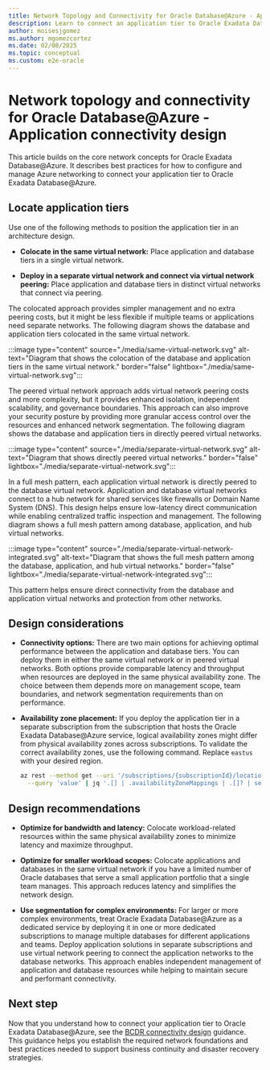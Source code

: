 ```yaml
---
title: Network Topology and Connectivity for Oracle Database@Azure - Application Connectivity Design
description: Learn to connect an application tier to Oracle Exadata Database@Azure. This article covers network concepts and best practices for integrating application and database tiers in virtual networks.
author: moisesjgomez
ms.author: mgomezcortez
ms.date: 02/08/2025
ms.topic: conceptual
ms.custom: e2e-oracle
---
```


# Network topology and connectivity for Oracle Database@Azure - Application connectivity design

This article builds on the core network concepts for Oracle Exadata Database@Azure. It describes best practices for how to configure and manage Azure networking to connect your application tier to Oracle Exadata Database@Azure.

## Locate application tiers

Use one of the following methods to position the application tier in an architecture design.

- **Colocate in the same virtual network:** Place application and database tiers in a single virtual network.

- **Deploy in a separate virtual network and connect via virtual network peering:** Place application and database tiers in distinct virtual networks that connect via peering.

The colocated approach provides simpler management and no extra peering costs, but it might be less flexible if multiple teams or applications need separate networks. The following diagram shows the database and application tiers colocated in the same virtual network.

:::image type="content" source="./media/same-virtual-network.svg" alt-text="Diagram that shows the colocation of the database and application tiers in the same virtual network." border="false" lightbox="./media/same-virtual-network.svg":::

The peered virtual network approach adds virtual network peering costs and more complexity, but it provides enhanced isolation, independent scalability, and governance boundaries. This approach can also improve your security posture by providing more granular access control over the resources and enhanced network segmentation. The following diagram shows the database and application tiers in directly peered virtual networks.

:::image type="content" source="./media/separate-virtual-network.svg" alt-text="Diagram that shows directly peered virtual networks." border="false" lightbox="./media/separate-virtual-network.svg":::

In a full mesh pattern, each application virtual network is directly peered to the database virtual network. Application and database virtual networks connect to a hub network for shared services like firewalls or Domain Name System (DNS). This design helps ensure low-latency direct communication while enabling centralized traffic inspection and management. The following diagram shows a full mesh pattern among database, application, and hub virtual networks.

:::image type="content" source="./media/separate-virtual-network-integrated.svg" alt-text="Diagram that shows the full mesh pattern among the database, application, and hub virtual networks." border="false" lightbox="./media/separate-virtual-network-integrated.svg":::

This pattern helps ensure direct connectivity from the database and application virtual networks and protection from other networks.

## Design considerations

- **Connectivity options:** There are two main options for achieving optimal performance between the application and database tiers. You can deploy them in either the same virtual network or in peered virtual networks. Both options provide comparable latency and throughput when resources are deployed in the same physical availability zone. The choice between them depends more on management scope, team boundaries, and network segmentation requirements than on performance.

- **Availability zone placement:** If you deploy the application tier in a separate subscription from the subscription that hosts the Oracle Exadata Database@Azure service, logical availability zones might differ from physical availability zones across subscriptions. To validate the correct availability zones, use the following command. Replace `eastus` with your desired region.

  ```bash
  az rest --method get --uri '/subscriptions/{subscriptionId}/locations?api-version=2022-12-01' \
    --query 'value' | jq '.[] | .availabilityZoneMappings | .[]? | select(.physicalZone | contains("eastus"))'
  ```

## Design recommendations

- **Optimize for bandwidth and latency:** Colocate workload-related resources within the same physical availability zones to minimize latency and maximize throughput.

- **Optimize for smaller workload scopes:** Colocate applications and databases in the same virtual network if you have a limited number of Oracle databases that serve a small application portfolio that a single team manages. This approach reduces latency and simplifies the network design.

- **Use segmentation for complex environments:** For larger or more complex environments, treat Oracle Exadata Database@Azure as a dedicated service by deploying it in one or more dedicated subscriptions to manage multiple databases for different applications and teams. Deploy application solutions in separate subscriptions and use virtual network peering to connect the application networks to the database networks. This approach enables independent management of application and database resources while helping to maintain secure and performant connectivity.

## Next step

Now that you understand how to connect your application tier to Oracle Exadata Database@Azure, see the [BCDR connectivity design](./business-continuity-disaster-recovery-connectivity-design.md) guidance. This guidance helps you establish the required network foundations and best practices needed to support business continuity and disaster recovery strategies.
